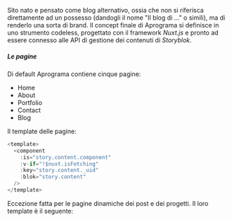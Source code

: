 Sito nato e pensato come blog alternativo, ossia che non si riferisca direttamente ad un possesso (dandogli il nome "Il blog di …" o simili), ma di renderlo una sorta di brand. Il concept finale di Aprograma si definisce in uno strumento codeless, progettato con il framework *Nuxt.js* e pronto ad essere connesso alle API di gestione dei contenuti di *Storyblok*.


##### Le pagine


Di default Aprograma contiene cinque pagine:

- Home
- About
- Portfolio
- Contact
- Blog

Il template delle pagine:

```js
<template>
  <component
    :is="story.content.component"
    :v-if="!$nuxt.isFetching"
    :key="story.content._uid"
    :blok="story.content"
  />
</template>
```

Eccezione fatta per le pagine dinamiche dei post e dei progetti. Il loro template è il seguente:
#### 
